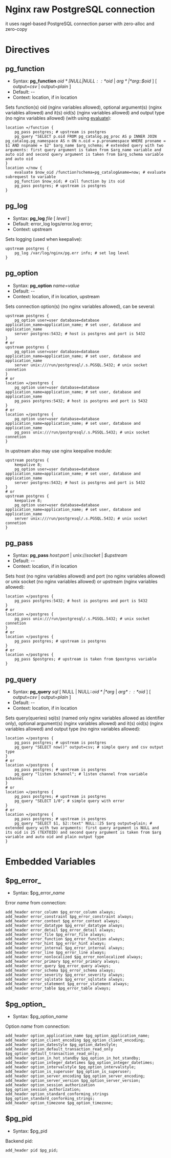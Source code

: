 # Nginx raw PostgreSQL connection
it uses ragel-based PostgreSQL connection parser with zero-alloc and zero-copy

# Directives

pg_function
-------------
* Syntax: **pg_function** *$oid* [ NULL | NULL::*$oid* | *$arg* | *$arg*::*$oid* ] [ output=*csv* | output=*plain* ]
* Default: --
* Context: location, if in location

Sets function(s) oid (nginx variables allowed), optional argument(s) (nginx variables allowed) and it(s) oid(s) (nginx variables allowed) and output type (no nginx variables allowed) (with using [evaluate](https://github.com/RekGRpth/ngx_http_evaluate_module)):
```nginx
location =/function {
    pg_pass postgres; # upstream is postgres
    pg_query "SELECT p.oid FROM pg_catalog.pg_proc AS p INNER JOIN pg_catalog.pg_namespace AS n ON n.oid = p.pronamespace WHERE proname = $1 AND nspname = $2" $arg_name $arg_schema; # extended query with two arguments: first query argument is taken from $arg_name variable and auto oid and second query argument is taken from $arg_schema variable and auto oid
}
location =/now {
    evaluate $now_oid /function?schema=pg_catalog&name=now; # evaluate subrequest to variable
    pg_function $now_oid; # call function by its oid
    pg_pass postgres; # upstream is postgres
}
```
pg_log
-------------
* Syntax: **pg_log** *file* [ *level* ]
* Default: error_log logs/error.log error;
* Context: upstream

Sets logging (used when keepalive):
```nginx
upstream postgres {
    pg_log /var/log/nginx/pg.err info; # set log level
}
```
pg_option
-------------
* Syntax: **pg_option** *name*=*value*
* Default: --
* Context: location, if in location, upstream

Sets connection option(s) (no nginx variables allowed), can be several:
```nginx
upstream postgres {
    pg_option user=user database=database application_name=application_name; # set user, database and application_name
    server postgres:5432; # host is postgres and port is 5432
}
# or
upstream postgres {
    pg_option user=user database=database application_name=application_name; # set user, database and application_name
    server unix:///run/postgresql/.s.PGSQL.5432; # unix socket connetion
}
# or
location =/postgres {
    pg_option user=user database=database application_name=application_name; # set user, database and application_name
    pg_pass postgres:5432; # host is postgres and port is 5432
}
# or
location =/postgres {
    pg_option user=user database=database application_name=application_name; # set user, database and application_name
    pg_pass unix:///run/postgresql/.s.PGSQL.5432; # unix socket connetion
}
```
In upstream also may use nginx keepalive module:
```nginx
upstream postgres {
    keepalive 8;
    pg_option user=user database=database application_name=application_name; # set user, database and application_name
    server postgres:5432; # host is postgres and port is 5432
}
# or
upstream postgres {
    keepalive 8;
    pg_option user=user database=database application_name=application_name; # set user, database and application_name
    server unix:///run/postgresql/.s.PGSQL.5432; # unix socket connetion
}
```
pg_pass
-------------
* Syntax: **pg_pass** *host*:*port* | unix://*socket* | *$upstream*
* Default: --
* Context: location, if in location

Sets host (no nginx variables allowed) and port (no nginx variables allowed) or unix socket (no nginx variables allowed) or upstream (nginx variables allowed):
```nginx
location =/postgres {
    pg_pass postgres:5432; # host is postgres and port is 5432
}
# or
location =/postgres {
    pg_pass unix:///run/postgresql/.s.PGSQL.5432; # unix socket connetion
}
# or
location =/postgres {
    pg_pass postgres; # upstream is postgres
}
# or
location =/postgres {
    pg_pass $postgres; # upstream is taken from $postgres variable
}
```
pg_query
-------------
* Syntax: **pg_query** *sql* [ NULL | NULL::*$oid* | *$arg* | *$arg*::*$oid* ] [ output=*csv* | output=*plain* ]
* Default: --
* Context: location, if in location

Sets query(queries) sql(s) (named only nginx variables allowed as identifier only), optional argument(s) (nginx variables allowed) and it(s) oid(s) (nginx variables allowed) and output type (no nginx variables allowed):
```nginx
location =/postgres {
    pg_pass postgres; # upstream is postgres
    pg_query "SELECT now()" output=csv; # simple query and csv output type
}
# or
location =/postgres {
    pg_pass postgres; # upstream is postgres
    pg_query "listen $channel"; # listen channel from variable $channel
}
# or
location =/postgres {
    pg_pass postgres; # upstream is postgres
    pg_query "SELECT 1/0"; # simple query with error
}
# or
location =/postgres {
    pg_pass postgres; # upstream is postgres
    pg_query "SELECT $1, $2::text" NULL::25 $arg output=plain; # extended query with two arguments: first query argument is NULL and its oid is 25 (TEXTOID) and second query argument is taken from $arg variable and auto oid and plain output type
}
```
# Embedded Variables
$pg_error_
-------------
* Syntax: $pg_error_*name*

Error *name* from connection:
```nginx
add_header error_column $pg_error_column always;
add_header error_constraint $pg_error_constraint always;
add_header error_context $pg_error_context always;
add_header error_datatype $pg_error_datatype always;
add_header error_detail $pg_error_detail always;
add_header error_file $pg_error_file always;
add_header error_function $pg_error_function always;
add_header error_hint $pg_error_hint always;
add_header error_internal $pg_error_internal always;
add_header error_line $pg_error_line always;
add_header error_nonlocalized $pg_error_nonlocalized always;
add_header error_primary $pg_error_primary always;
add_header error_query $pg_error_query always;
add_header error_schema $pg_error_schema always;
add_header error_severity $pg_error_severity always;
add_header error_sqlstate $pg_error_sqlstate always;
add_header error_statement $pg_error_statement always;
add_header error_table $pg_error_table always;
```
$pg_option_
-------------
* Syntax: $pg_option_*name*

Option *name* from connection:
```nginx
add_header option_application_name $pg_option_application_name;
add_header option_client_encoding $pg_option_client_encoding;
add_header option_datestyle $pg_option_datestyle;
add_header option_default_transaction_read_only $pg_option_default_transaction_read_only;
add_header option_in_hot_standby $pg_option_in_hot_standby;
add_header option_integer_datetimes $pg_option_integer_datetimes;
add_header option_intervalstyle $pg_option_intervalstyle;
add_header option_is_superuser $pg_option_is_superuser;
add_header option_server_encoding $pg_option_server_encoding;
add_header option_server_version $pg_option_server_version;
add_header option_session_authorization $pg_option_session_authorization;
add_header option_standard_conforming_strings $pg_option_standard_conforming_strings;
add_header option_timezone $pg_option_timezone;
```
$pg_pid
-------------
* Syntax: $pg_pid

Backend pid:
```nginx
add_header pid $pg_pid;
```
